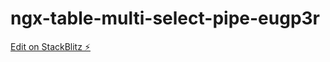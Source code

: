 # ngx-table-multi-select-pipe-eugp3r

[Edit on StackBlitz ⚡️](https://stackblitz.com/edit/ngx-table-multi-select-pipe-eugp3r)
